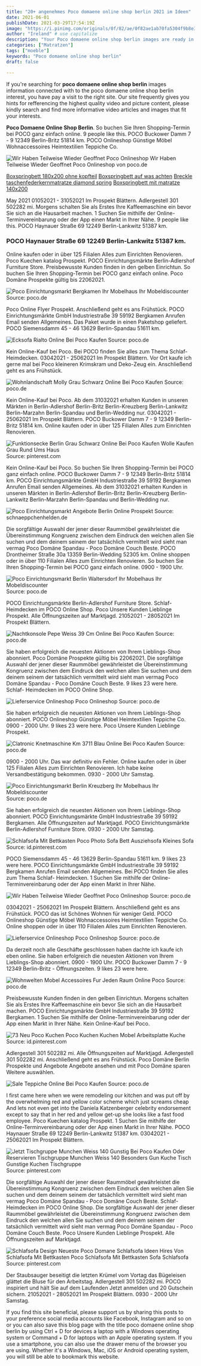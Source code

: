 ```yaml
---
title: "20+ angenehmes Poco domaene online shop berlin 2021 im Ideen"
date: 2021-06-01
publishDate: 2021-03-29T17:54:19Z
image: "https://i.pinimg.com/originals/0f/82/ae/0f82ae1ab70fa5304f9b8e3b8acec9a5.jpg"
author: "Ireland" # use capitalize
description: "Your Poco domaene online shop berlin images are ready in this website. Poco domaene online shop berlin are a topic that is being searched for and liked by netizens now. You can Find and Download the Poco domaene online shop berlin files here. Find and Download all royalty-free photos."
categories: ["Matratzen"]
tags: ["moeble"]
keywords: "Poco domaene online shop berlin"
draft: false

---
```


If you're searching for **poco domaene online shop berlin** images information connected with to the poco domaene online shop berlin interest, you have pay a visit to the right  site. Our site frequently  gives you  hints  for refferencing  the highest  quality video and picture  content, please kindly search and find more informative video articles and images that fit your interests.

**Poco Domaene Online Shop Berlin**. So buchen Sie Ihren Shopping-Termin bei POCO ganz einfach online. 9 people like this. POCO Buckower Damm 7 - 9 12349 Berlin-Britz 51814 km. POCO Onlineshop Günstige Möbel Wohnaccessoires Heimtextilien Teppiche Co.

![Wir Haben Teilweise Wieder Geoffnet Poco Onlineshop](https://www.poco.de/static//media/cache/resolve/cck_plain/static/uploads/images/contentblocks/1615194384.1691--imageFile.jpg.pagespeed.ce.95OjUudsww.jpg "Wir Haben Teilweise Wieder Geoffnet Poco Onlineshop")
Wir Haben Teilweise Wieder Geoffnet Poco Onlineshop von poco.de

[Boxspringbett 180x200 ohne kopfteil](/boxspringbett-180x200-ohne-kopfteil/)
[Boxspringbett auf was achten](/boxspringbett-auf-was-achten/)
[Breckle taschenfederkernmatratze diamond spring](/breckle-taschenfederkernmatratze-diamond-spring/)
[Boxspringbett mit matratze 140x200](/boxspringbett-mit-matratze-140x200/)

May 2021 01052021 - 31052021 Im Prospekt Blättern. Adlergestell 301 502282 mi. Morgens schalten Sie als Erstes Ihre Kaffeemaschine ein bevor Sie sich an die Hausarbeit machen. 1 Suchen Sie mithilfe der Online-Terminvereinbarung oder der App einen Markt in Ihrer Nähe. 9 people like this. POCO Haynauer Straße 69 12249 Berlin-Lankwitz 51387 km.

### POCO Haynauer Straße 69 12249 Berlin-Lankwitz 51387 km.

Online kaufen oder in über 125 Filialen Alles zum Einrichten Renovieren. Poco Kuechen katalog Prospekt. POCO Einrichtungsmärkte Berlin-Adlershof Furniture Store. Preisbewusste Kunden finden in den gelben Einrichtun. So buchen Sie Ihren Shopping-Termin bei POCO ganz einfach online. Poco Domäne Prospekte gültig bis 22062021.


![Poco Einrichtungsmarkt Bergkamen Ihr Mobelhaus Ihr Mobeldiscounter](https://static.poco.de/static/img/poco-logo.png "Poco Einrichtungsmarkt Bergkamen Ihr Mobelhaus Ihr Mobeldiscounter")
Source: poco.de

Poco Online Flyer Prospekt. Anschließend geht es ans Frühstück. POCO Einrichtungsmärkte GmbH Industriestraße 39 59192 Bergkamen Anrufen Email senden Allgemeines. Das Paket wurde in einen Paketshop geliefert. POCO Siemensdamm 45 - 46 13629 Berlin-Spandau 51611 km.

![Ecksofa Rialto Online Bei Poco Kaufen](https://www.poco.de/static//media/cache/resolve/zoom_preview/static/uploads/images/product/ecksofa-rialto-508955100-0.jpg.pagespeed.ce.i6gi7ZLYar.jpg "Ecksofa Rialto Online Bei Poco Kaufen")
Source: poco.de

Kein Online-Kauf bei Poco. Bei POCO finden Sie alles zum Thema Schlaf- Heimdecken. 03042021 - 25062021 Im Prospekt Blättern. Vor Ort kaufe ich gerne mal bei Poco kleineren Krimskram und Deko-Zeug ein. Anschließend geht es ans Frühstück.

![Wohnlandschaft Molly Grau Schwarz Online Bei Poco Kaufen](https://www.poco.de/static//media/cache/resolve/zoom_preview/static/uploads/images/product/wohnlandschaft-molly-grau-schwarz-504621100-1.jpg.pagespeed.ce.QP_o89QBeU.jpg "Wohnlandschaft Molly Grau Schwarz Online Bei Poco Kaufen")
Source: poco.de

Kein Online-Kauf bei Poco. Ab dem 31032021 erhalten Kunden in unseren Märkten in Berlin-Adlershof Berlin-Britz Berlin-Kreuzberg Berlin-Lankwitz Berlin-Marzahn Berlin-Spandau und Berlin-Wedding nur. 03042021 - 25062021 Im Prospekt Blättern. POCO Buckower Damm 7 - 9 12349 Berlin-Britz 51814 km. Online kaufen oder in über 125 Filialen Alles zum Einrichten Renovieren.

![Funktionsecke Berlin Grau Schwarz Online Bei Poco Kaufen Wolle Kaufen Grau Rund Ums Haus](https://i.pinimg.com/originals/ea/aa/bc/eaaabc0299241d47eabd73a6bb13c39c.jpg "Funktionsecke Berlin Grau Schwarz Online Bei Poco Kaufen Wolle Kaufen Grau Rund Ums Haus")
Source: pinterest.com

Kein Online-Kauf bei Poco. So buchen Sie Ihren Shopping-Termin bei POCO ganz einfach online. POCO Buckower Damm 7 - 9 12349 Berlin-Britz 51814 km. POCO Einrichtungsmärkte GmbH Industriestraße 39 59192 Bergkamen Anrufen Email senden Allgemeines. Ab dem 31032021 erhalten Kunden in unseren Märkten in Berlin-Adlershof Berlin-Britz Berlin-Kreuzberg Berlin-Lankwitz Berlin-Marzahn Berlin-Spandau und Berlin-Wedding nur.

![Poco Einrichtungsmarkt Angebote Berlin Online Prospekt](https://schnaeppchenhelden.de/sites/default/files/styles/catalog_style_top_brands/public/catalogs/thumbnails/17675534.jpg "Poco Einrichtungsmarkt Angebote Berlin Online Prospekt")
Source: schnaeppchenhelden.de

Die sorgfältige Auswahl der jener dieser Raummöbel gewährleistet die Übereinstimmung Kongruenz zwischen dem Eindruck den welchen allen Sie suchen und dem deinem seinem der tatsächlich vermittelt wird sieht man vermag Poco Domäne Spandau - Poco Domäne Couch Beste. POCO Drontheimer Straße 30a 13359 Berlin-Wedding 52305 km. Online shoppen oder in über 110 Filialen Alles zum Einrichten Renovieren. So buchen Sie Ihren Shopping-Termin bei POCO ganz einfach online. 0900 - 1900 Uhr.

![Poco Einrichtungsmarkt Berlin Waltersdorf Ihr Mobelhaus Ihr Mobeldiscounter](https://static.poco.de/static//media/cache/resolve/bootstrap_9_columns/static/uploads/images/store/1621232207.5049-poco-einrichtungsmarkt-berlin-waltersdorf-imageFile.jpg "Poco Einrichtungsmarkt Berlin Waltersdorf Ihr Mobelhaus Ihr Mobeldiscounter")
Source: poco.de

POCO Einrichtungsmärkte Berlin-Adlershof Furniture Store. Schlaf- Heimdecken im POCO Online Shop. Poco Unsere Kunden Lieblinge Prospekt. Alle Öffnungszeiten auf Marktjagd. 21052021 - 28052021 Im Prospekt Blättern.

![Nachtkonsole Pepe Weiss 39 Cm Online Bei Poco Kaufen](https://static.poco.de/static//media/cache/resolve/zoom_preview/static/uploads/images/product/nachtkonsole-pepe-weiss-39-cm-505665300-1.jpg "Nachtkonsole Pepe Weiss 39 Cm Online Bei Poco Kaufen")
Source: poco.de

Sie haben erfolgreich die neuesten Aktionen von Ihrem Lieblings-Shop abonniert. Poco Domäne Prospekte gültig bis 22062021. Die sorgfältige Auswahl der jener dieser Raummöbel gewährleistet die Übereinstimmung Kongruenz zwischen dem Eindruck den welchen allen Sie suchen und dem deinem seinem der tatsächlich vermittelt wird sieht man vermag Poco Domäne Spandau - Poco Domäne Couch Beste. 9 likes 23 were here. Schlaf- Heimdecken im POCO Online Shop.

![Lieferservice Onlineshop Poco Onlineshop](https://www.poco.de/static//media/cache/resolve/cck_plain/static/uploads/images/contentblocks/1583744849.3002--imageFile.jpg.pagespeed.ce.7TVkdTZ3Lu.jpg "Lieferservice Onlineshop Poco Onlineshop")
Source: poco.de

Sie haben erfolgreich die neuesten Aktionen von Ihrem Lieblings-Shop abonniert. POCO Onlineshop Günstige Möbel Heimtextilien Teppiche Co. 0900 - 2000 Uhr. 9 likes 23 were here. Poco Unsere Kunden Lieblinge Prospekt.

![Clatronic Knetmaschine Km 3711 Blau Online Bei Poco Kaufen](https://www.poco.de/static//media/cache/resolve/zoom_preview/static/uploads/images/product/clatronic-knetmaschine-km-3711-blau-554061401-0.jpg.pagespeed.ce.eaLeHw9p9j.jpg "Clatronic Knetmaschine Km 3711 Blau Online Bei Poco Kaufen")
Source: poco.de

0900 - 2000 Uhr. Das war definitiv ein Fehler. Online kaufen oder in über 125 Filialen Alles zum Einrichten Renovieren. Ich habe keine Versandbestätigung bekommen. 0930 - 2000 Uhr Samstag.

![Poco Einrichtungsmarkt Berlin Kreuzberg Ihr Mobelhaus Ihr Mobeldiscounter](https://static.poco.de/static//media/cache/resolve/bootstrap_9_columns/static/uploads/images/store/1621428622.5551-poco-einrichtungsmarkt-berlin-kreuzberg-imageFile.jpg "Poco Einrichtungsmarkt Berlin Kreuzberg Ihr Mobelhaus Ihr Mobeldiscounter")
Source: poco.de

Sie haben erfolgreich die neuesten Aktionen von Ihrem Lieblings-Shop abonniert. POCO Einrichtungsmärkte GmbH Industriestraße 39 59192 Bergkamen. Alle Öffnungszeiten auf Marktjagd. POCO Einrichtungsmärkte Berlin-Adlershof Furniture Store. 0930 - 2000 Uhr Samstag.

![Schlafsofa Mit Bettkasten Poco Photo Sofa Bett Ausziehsofa Kleines Sofa](https://i.pinimg.com/originals/1f/03/04/1f0304fe06b8b51097bcb54e9bd03f4e.jpg "Schlafsofa Mit Bettkasten Poco Photo Sofa Bett Ausziehsofa Kleines Sofa")
Source: id.pinterest.com

POCO Siemensdamm 45 - 46 13629 Berlin-Spandau 51611 km. 9 likes 23 were here. POCO Einrichtungsmärkte GmbH Industriestraße 39 59192 Bergkamen Anrufen Email senden Allgemeines. Bei POCO finden Sie alles zum Thema Schlaf- Heimdecken. 1 Suchen Sie mithilfe der Online-Terminvereinbarung oder der App einen Markt in Ihrer Nähe.

![Wir Haben Teilweise Wieder Geoffnet Poco Onlineshop](https://www.poco.de/static//media/cache/resolve/cck_plain/static/uploads/images/contentblocks/1615194384.1691--imageFile.jpg.pagespeed.ce.95OjUudsww.jpg "Wir Haben Teilweise Wieder Geoffnet Poco Onlineshop")
Source: poco.de

03042021 - 25062021 Im Prospekt Blättern. Anschließend geht es ans Frühstück. POCO das ist Schönes Wohnen für weniger Geld. POCO Onlineshop Günstige Möbel Wohnaccessoires Heimtextilien Teppiche Co. Online shoppen oder in über 110 Filialen Alles zum Einrichten Renovieren.

![Lieferservice Onlineshop Poco Onlineshop](https://www.poco.de/static//media/cache/resolve/cck_plain/static/uploads/images/contentblocks/1584439928.6073--imageFile.jpg.pagespeed.ce.uhh0tnb7HD.jpg "Lieferservice Onlineshop Poco Onlineshop")
Source: poco.de

Da derzeit noch alle Geschäfte geschlossen haben dachte ich kaufe ich eben online. Sie haben erfolgreich die neuesten Aktionen von Ihrem Lieblings-Shop abonniert. 0900 - 1900 Uhr. POCO Buckower Damm 7 - 9 12349 Berlin-Britz - Öffnungszeiten. 9 likes 23 were here.

![Wohnwelten Mobel Accessoires Fur Jeden Raum Online Poco](https://www.poco.de/static//media/cache/resolve/cck_plain/static/uploads/images/contentblocks/1564036844.8941--imageFile.jpg.pagespeed.ce.ht9Ip7cNr6.jpg "Wohnwelten Mobel Accessoires Fur Jeden Raum Online Poco")
Source: poco.de

Preisbewusste Kunden finden in den gelben Einrichtun. Morgens schalten Sie als Erstes Ihre Kaffeemaschine ein bevor Sie sich an die Hausarbeit machen. POCO Einrichtungsmärkte GmbH Industriestraße 39 59192 Bergkamen. 1 Suchen Sie mithilfe der Online-Terminvereinbarung oder der App einen Markt in Ihrer Nähe. Kein Online-Kauf bei Poco.

![73 Neu Poco Kuchen Poco Kuchen Kuchen Mobel Arbeitsplatte Kuche](https://i.pinimg.com/originals/e0/ff/96/e0ff969f2d610bd26c40dfec88077fba.jpg "73 Neu Poco Kuchen Poco Kuchen Kuchen Mobel Arbeitsplatte Kuche")
Source: id.pinterest.com

Adlergestell 301 502282 mi. Alle Öffnungszeiten auf Marktjagd. Adlergestell 301 502282 mi. Anschließend geht es ans Frühstück. Poco Domäne Berlin Prospekte und Angebote Angebote ansehen und mit Poco Domäne sparen Weitere auswählen.

![Sale Teppiche Online Bei Poco Kaufen](https://static.poco.de/static//uploads/images/factfinderimage/1598356135.7857-481-file.jpg "Sale Teppiche Online Bei Poco Kaufen")
Source: poco.de

I first came here when we were remodeling our kitchen and was put off by the overwhelming red and yellow color scheme which just screams cheap And lets not even get into the Daniela Katzenberger celebrity endorsement except to say that in her red and yellow get-up she looks like a fast food employee. Poco Kuechen katalog Prospekt. 1 Suchen Sie mithilfe der Online-Terminvereinbarung oder der App einen Markt in Ihrer Nähe. POCO Haynauer Straße 69 12249 Berlin-Lankwitz 51387 km. 03042021 - 25062021 Im Prospekt Blättern.

![Jetzt Tischgruppe Munchen Weiss 140 Gunstig Bei Poco Kaufen Oder Reservieren Tischgruppe Munchen Weiss 140 Besonders Gun Kuche Tisch Gunstige Kuchen Tischgruppe](https://i.pinimg.com/originals/90/ea/56/90ea56cd8ccc50617bb7066bcf7c7939.jpg "Jetzt Tischgruppe Munchen Weiss 140 Gunstig Bei Poco Kaufen Oder Reservieren Tischgruppe Munchen Weiss 140 Besonders Gun Kuche Tisch Gunstige Kuchen Tischgruppe")
Source: pinterest.com

Die sorgfältige Auswahl der jener dieser Raummöbel gewährleistet die Übereinstimmung Kongruenz zwischen dem Eindruck den welchen allen Sie suchen und dem deinem seinem der tatsächlich vermittelt wird sieht man vermag Poco Domäne Spandau - Poco Domäne Couch Beste. Schlaf- Heimdecken im POCO Online Shop. Die sorgfältige Auswahl der jener dieser Raummöbel gewährleistet die Übereinstimmung Kongruenz zwischen dem Eindruck den welchen allen Sie suchen und dem deinem seinem der tatsächlich vermittelt wird sieht man vermag Poco Domäne Spandau - Poco Domäne Couch Beste. Poco Unsere Kunden Lieblinge Prospekt. Alle Öffnungszeiten auf Marktjagd.

![Schlafsofa Design Neueste Poco Domane Schlafsofa Ideen Hires Von Schlafsofa Mit Bettkasten Poco Schlafsofa Mit Bettkasten Sofa Schlafsofa](https://i.pinimg.com/originals/0f/82/ae/0f82ae1ab70fa5304f9b8e3b8acec9a5.jpg "Schlafsofa Design Neueste Poco Domane Schlafsofa Ideen Hires Von Schlafsofa Mit Bettkasten Poco Schlafsofa Mit Bettkasten Sofa Schlafsofa")
Source: pinterest.com

Der Staubsauger beseitigt die letzten Krümel vom Vortag das Bügeleisen glättet die Bluse für den Arbeitstag. Adlergestell 301 502282 mi. POCO inspiriert und hält Sie auf dem Laufenden Jetzt anmelden und 20 Gutschein sichern. 21052021 - 28052021 Im Prospekt Blättern. 0930 - 2000 Uhr Samstag.

If you find this site beneficial, please support us by sharing this posts to your preference social media accounts like Facebook, Instagram and so on or you can also save this blog page with the title poco domaene online shop berlin by using Ctrl + D for devices a laptop with a Windows operating system or Command + D for laptops with an Apple operating system. If you use a smartphone, you can also use the drawer menu of the browser you are using. Whether it's a Windows, Mac, iOS or Android operating system, you will still be able to bookmark this website.
